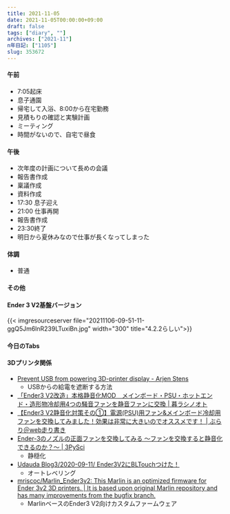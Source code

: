 ```yaml
---
title: 2021-11-05
date: 2021-11-05T00:00:00+09:00
draft: false
tags: ["diary", ""]
archives: ["2021-11"]
n年日記: ["1105"]
slug: 353672
---
```

#### 午前
- 7:05起床
- 息子通園
- 帰宅して入浴、8:00から在宅勤務
- 見積もりの確認と実験計画
- ミーティング
- 時間がないので、自宅で昼食
#### 午後
- 次年度の計画について長めの会議
- 報告書作成
- 稟議作成
- 資料作成
- 17:30 息子迎え
- 21:00 仕事再開
- 報告書作成
- 23:30終了
- 明日から夏休みなので仕事が長くなってしまった
#### 体調
- 普通
#### その他
#### Ender 3 V2基盤バージョン
{{< imgresourceserver file="20211106-09-51-11-ggQ5Jm6lnR239LTuxiBn.jpg" width="300" title="4.2.2らしい">}}
#### 今日のTabs
#### 3Dプリンタ関係
- [Prevent USB from powering 3D-printer display - Arjen Stens](https://arjenstens.com/prevent-usb-powering-3d-printer-display/)
  - USBからの給電を遮断する方法
- [「Ender3 V2改造」本格静音化MOD　メインボード・PSU・ホットエンド・造形物冷却用4つの騒音ファンを静音ファンに交換 | 暮ラシノオト](https://kurashi-note.com/post-8312/)
- [【Ender3 V2静音化対策その①】電源(PSU)用ファン&メインボード冷却用ファンを交換してみました！効果は非常に大きいのでオススメです！ | ぶらり＠web走り書き](https://burariweb.info/gadget/3d-printer/ender3v2-quiet-measures.html)
- [Ender-3のノズルの正面ファンを交換してみる 〜ファンを交換すると静音化できるのか？〜 | 3PySci](https://3pysci.com/ender3-24/)
  - 静穏化
- [Udauda Blog3/2020-09-11/ Ender3V2にBLTouchつけた！](https://www.narimatsu.net/blog3/article/200911a)
  - オートレベリング
- [mriscoc/Marlin_Ender3v2: This Marlin is an optimized firmware for Ender 3v2 3D printers. | It is based upon original Marlin repository and has many improvements from the bugfix branch.](https://github.com/mriscoc/Marlin_Ender3v2)
  - MarlinベースのEnder3 V2向けカスタムファームウェア
  
